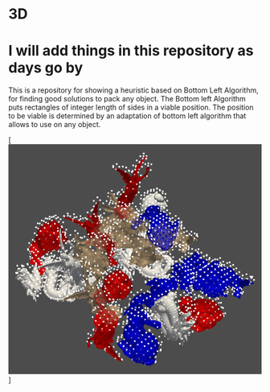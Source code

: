 # 3D
# I will add things in this repository as days go by
This is a repository for showing a heuristic based on Bottom Left Algorithm, for finding good solutions to pack any object. The Bottom left Algorithm puts rectangles of integer length of sides in a viable position. The position to be viable is determined by an adaptation of bottom left algorithm that allows to use on any object.

[![img1](https://github.com/Onloglogn/3D/blob/main/imgs/Screenshot%20from%202021-03-01%2011-32-41.png)]
